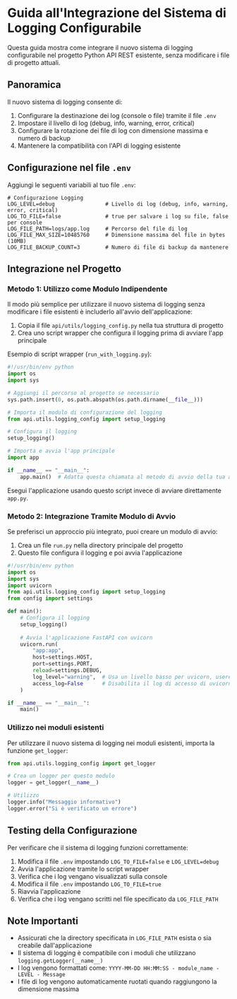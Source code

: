 # Guida all'Integrazione del Sistema di Logging Configurabile

Questa guida mostra come integrare il nuovo sistema di logging configurabile nel progetto Python API REST esistente, senza modificare i file di progetto attuali.

## Panoramica

Il nuovo sistema di logging consente di:

1. Configurare la destinazione dei log (console o file) tramite il file `.env`
2. Impostare il livello di log (debug, info, warning, error, critical)
3. Configurare la rotazione dei file di log con dimensione massima e numero di backup
4. Mantenere la compatibilità con l'API di logging esistente

## Configurazione nel file `.env`

Aggiungi le seguenti variabili al tuo file `.env`:

```
# Configurazione Logging
LOG_LEVEL=debug                # Livello di log (debug, info, warning, error, critical)
LOG_TO_FILE=false              # true per salvare i log su file, false per console
LOG_FILE_PATH=logs/app.log     # Percorso del file di log
LOG_FILE_MAX_SIZE=10485760     # Dimensione massima del file in bytes (10MB)
LOG_FILE_BACKUP_COUNT=3        # Numero di file di backup da mantenere
```

## Integrazione nel Progetto

### Metodo 1: Utilizzo come Modulo Indipendente

Il modo più semplice per utilizzare il nuovo sistema di logging senza modificare i file esistenti è includerlo all'avvio dell'applicazione:

1. Copia il file `api/utils/logging_config.py` nella tua struttura di progetto
2. Crea uno script wrapper che configura il logging prima di avviare l'app principale

Esempio di script wrapper (`run_with_logging.py`):

```python
#!/usr/bin/env python
import os
import sys

# Aggiungi il percorso al progetto se necessario
sys.path.insert(0, os.path.abspath(os.path.dirname(__file__)))

# Importa il modulo di configurazione del logging
from api.utils.logging_config import setup_logging

# Configura il logging
setup_logging()

# Importa e avvia l'app principale
import app

if __name__ == "__main__":
    app.main()  # Adatta questa chiamata al metodo di avvio della tua app
```

Esegui l'applicazione usando questo script invece di avviare direttamente `app.py`.

### Metodo 2: Integrazione Tramite Modulo di Avvio

Se preferisci un approccio più integrato, puoi creare un modulo di avvio:

1. Crea un file `run.py` nella directory principale del progetto
2. Questo file configura il logging e poi avvia l'applicazione 

```python
#!/usr/bin/env python
import os
import sys
import uvicorn
from api.utils.logging_config import setup_logging
from config import settings

def main():
    # Configura il logging
    setup_logging()
    
    # Avvia l'applicazione FastAPI con uvicorn
    uvicorn.run(
        "app:app",
        host=settings.HOST,
        port=settings.PORT,
        reload=settings.DEBUG,
        log_level="warning",  # Usa un livello basso per uvicorn, useremo i nostri logger
        access_log=False      # Disabilita il log di accesso di uvicorn
    )

if __name__ == "__main__":
    main()
```

### Utilizzo nei moduli esistenti

Per utilizzare il nuovo sistema di logging nei moduli esistenti, importa la funzione `get_logger`:

```python
from api.utils.logging_config import get_logger

# Crea un logger per questo modulo
logger = get_logger(__name__)

# Utilizzo
logger.info("Messaggio informativo")
logger.error("Si è verificato un errore")
```

## Testing della Configurazione

Per verificare che il sistema di logging funzioni correttamente:

1. Modifica il file `.env` impostando `LOG_TO_FILE=false` e `LOG_LEVEL=debug`
2. Avvia l'applicazione tramite lo script wrapper
3. Verifica che i log vengano visualizzati sulla console
4. Modifica il file `.env` impostando `LOG_TO_FILE=true`
5. Riavvia l'applicazione
6. Verifica che i log vengano scritti nel file specificato da `LOG_FILE_PATH`

## Note Importanti

- Assicurati che la directory specificata in `LOG_FILE_PATH` esista o sia creabile dall'applicazione
- Il sistema di logging è compatibile con i moduli che utilizzano `logging.getLogger(__name__)`
- I log vengono formattati come: `YYYY-MM-DD HH:MM:SS - module_name - LEVEL - Message`
- I file di log vengono automaticamente ruotati quando raggiungono la dimensione massima
